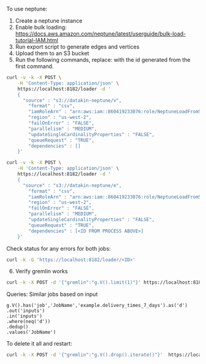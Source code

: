 To use neptune:
1. Create a neptune instance
2. Enable bulk loading: https://docs.aws.amazon.com/neptune/latest/userguide/bulk-load-tutorial-IAM.html
3. Run export script to generate edges and vertices
4. Upload them to an S3 bucket
5. Run the following commands, replace: <ID FROM PROCESS ABOVE> with the id generated from the first command.

```sh
curl -v -k -X POST \
    -H 'Content-Type: application/json' \
    https://localhost:8182/loader -d '
    {
      "source" : "s3://datakin-neptune/v",
        "format" : "csv",
        "iamRoleArn" : "arn:aws:iam::860419233076:role/NeptuneLoadFromS3",
        "region" : "us-west-2",
        "failOnError" : "FALSE",
        "parallelism" : "MEDIUM",
        "updateSingleCardinalityProperties" : "FALSE",
        "queueRequest" : "TRUE",
        "dependencies" : []
    }'
```
```sh
curl -v -k -X POST \
    -H 'Content-Type: application/json' \
    https://localhost:8182/loader -d '
    {
      "source" : "s3://datakin-neptune/e",
        "format" : "csv",
        "iamRoleArn" : "arn:aws:iam::860419233076:role/NeptuneLoadFromS3",
        "region" : "us-west-2",
        "failOnError" : "FALSE",
        "parallelism" : "MEDIUM",
        "updateSingleCardinalityProperties" : "FALSE",
        "queueRequest" : "TRUE",
        "dependencies" : [<ID FROM PROCESS ABOVE>]
    }'
```

Check status for any errors for both jobs:
```sh
curl -k -G 'https://localhost:8182/loader/<ID>'
```

6. Verify gremlin works
```sh
curl -k -X POST -d '{"gremlin":"g.V().limit(1)"}' https://localhost:8182/gremlin
```

Queries:
Similar jobs based on input
```gremlin
g.V().has('job','JobName','example.delivery_times_7_days').as('d')
.out('inputs')
.in('inputs')
.where(neq('d'))
.dedup()
.values('JobName')
```

To delete it all and restart:
```sh
curl -k -X POST -d '{"gremlin":"g.V().drop().iterate()"}'  https://localhost:8182/gremlin
```